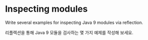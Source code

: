 # Inspecting modules

Write several examples for inspecting Java 9 modules via reflection.

리플렉션을 통해 Java 9 모듈을 검사하는 몇 가지 예제를 작성해 보세요.

